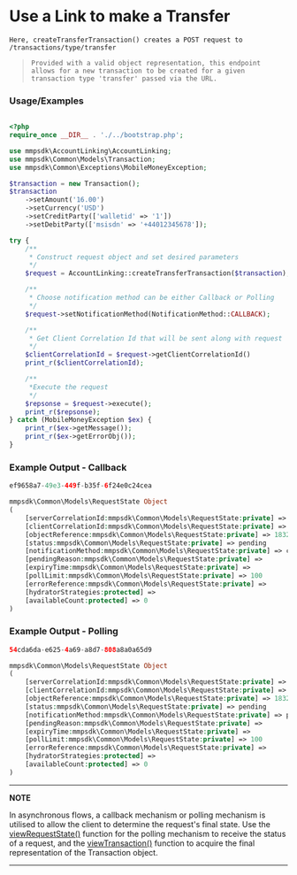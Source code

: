 # Use a Link to make a Transfer

`Here, createTransferTransaction() creates a POST request to /transactions/type/transfer`

> `Provided with a valid object representation, this endpoint allows for a new transaction to be created for a given transaction type 'transfer' passed via the URL.`

### Usage/Examples

```php

<?php
require_once __DIR__ . './../bootstrap.php';

use mmpsdk\AccountLinking\AccountLinking;
use mmpsdk\Common\Models\Transaction;
use mmpsdk\Common\Exceptions\MobileMoneyException;

$transaction = new Transaction();
$transaction
    ->setAmount('16.00')
    ->setCurrency('USD')
    ->setCreditParty(['walletid' => '1'])
    ->setDebitParty(['msisdn' => '+44012345678']);

try {
    /**
     * Construct request object and set desired parameters
     */
    $request = AccountLinking::createTransferTransaction($transaction);

    /**
     * Choose notification method can be either Callback or Polling
     */
    $request->setNotificationMethod(NotificationMethod::CALLBACK);

    /**
     * Get Client Correlation Id that will be sent along with request
     */
    $clientCorrelationId = $request->getClientCorrelationId()
    print_r($clientCorrelationId);

    /**
     *Execute the request
     */
    $repsonse = $request->execute();
    print_r($repsonse);
} catch (MobileMoneyException $ex) {
    print_r($ex->getMessage());
    print_r($ex->getErrorObj());
}
```

### Example Output - Callback

```php
ef9658a7-49e3-449f-b35f-6f24e0c24cea

mmpsdk\Common\Models\RequestState Object
(
    [serverCorrelationId:mmpsdk\Common\Models\RequestState:private] => 0c436a43-2f8b-4878-ad26-4cef2cef1983
    [clientCorrelationId:mmpsdk\Common\Models\RequestState:private] => ef9658a7-49e3-449f-b35f-6f24e0c24cea
    [objectReference:mmpsdk\Common\Models\RequestState:private] => 18326
    [status:mmpsdk\Common\Models\RequestState:private] => pending
    [notificationMethod:mmpsdk\Common\Models\RequestState:private] => callback
    [pendingReason:mmpsdk\Common\Models\RequestState:private] =>
    [expiryTime:mmpsdk\Common\Models\RequestState:private] =>
    [pollLimit:mmpsdk\Common\Models\RequestState:private] => 100
    [errorReference:mmpsdk\Common\Models\RequestState:private] =>
    [hydratorStrategies:protected] =>
    [availableCount:protected] => 0
)
```

### Example Output - Polling

```php
54cda6da-e625-4a69-a8d7-808a8a0a65d9

mmpsdk\Common\Models\RequestState Object
(
    [serverCorrelationId:mmpsdk\Common\Models\RequestState:private] => 0c4e03b7-bcc5-4271-9b83-cfc863eaf416
    [clientCorrelationId:mmpsdk\Common\Models\RequestState:private] => 54cda6da-e625-4a69-a8d7-808a8a0a65d9
    [objectReference:mmpsdk\Common\Models\RequestState:private] => 18327
    [status:mmpsdk\Common\Models\RequestState:private] => pending
    [notificationMethod:mmpsdk\Common\Models\RequestState:private] => polling
    [pendingReason:mmpsdk\Common\Models\RequestState:private] =>
    [expiryTime:mmpsdk\Common\Models\RequestState:private] =>
    [pollLimit:mmpsdk\Common\Models\RequestState:private] => 100
    [errorReference:mmpsdk\Common\Models\RequestState:private] =>
    [hydratorStrategies:protected] =>
    [availableCount:protected] => 0
)
```

---

**NOTE**

In asynchronous flows, a callback mechanism or polling mechanism is utilised to allow the client to determine the request's final state. Use the [viewRequestState()](viewRequestState.Readme.md) function for the polling mechanism to receive the status of a request, and the [viewTransaction()](viewTransaction.Readme.md) function to acquire the final representation of the Transaction object.

---
